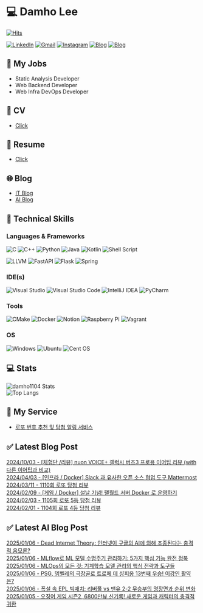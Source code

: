 
# 💻 Damho Lee

[![Hits](https://hits.seeyoufarm.com/api/count/incr/badge.svg?url=https%3A%2F%2Fgithub.com%2Fdamho1104&count_bg=%233D9CC8&title_bg=%23555555&icon=&icon_color=%23E7E7E7&title=hits&edge_flat=false)](https://hits.seeyoufarm.com)  

[![LinkedIn](https://img.shields.io/badge/Linkedin-%230077B5.svg?style=flat&logo=linkedin&logoColor=white)](https://www.linkedin.com/in/damho1104/)
[![Gmail](https://img.shields.io/badge/Gmail-D14836?style=flat&logo=gmail&logoColor=white)](mailto:damho1104@gmail.com)
[![Instagram](https://img.shields.io/badge/Instargram-%23E4405F.svg?style=flat&logo=Instagram&logoColor=white)](https://www.instagram.com/damho1104/)
[![Blog](https://img.shields.io/badge/Blog-%23000000.svg?style=flat&logo=Tistory&logoColor=white)](https://dmomo.co.kr/)
[![Blog](https://img.shields.io/badge/Blog-%23000000.svg?style=flat&logo=WordPress&logoColor=white)](https://blog.ai.dmomo.co.kr/)

## 📃 My Jobs
- Static Analysis Developer
- Web Backend Developer
- Web Infra DevOps Developer

## 📰 CV
- [Click](https://resume.dmomo.net/damho.lee/resume)  

## 📘 Resume
- [Click](https://damho1104.notion.site/8af3191b9815406d95708d9a0cea5a9e)  

## 🌐 Blog
- [IT Blog](https://dmomo.co.kr/)
- [AI Blog](https://blog.ai.dmomo.co.kr/)

## 💪 Technical Skills
### Languages & Frameworks
![C](https://img.shields.io/badge/c-%2300599C.svg?style=flat&logo=c&logoColor=white)
![C++](https://img.shields.io/badge/c++-%2300599C.svg?style=flat&logo=c%2B%2B&logoColor=white)
![Python](https://img.shields.io/badge/Python-3776AB.svg?&style=flat&logo=Python&logoColor=white)
![Java](https://img.shields.io/badge/java-%23ED8B00.svg?style=flat&logo=openjdk&logoColor=white)
![Kotlin](https://img.shields.io/badge/Kotlin-%237F52FF.svg?style=flat&logo=Kotlin&logoColor=white)
![Shell Script](https://img.shields.io/badge/Shell_script-%23121011.svg?style=flat&logo=gnu-bash&logoColor=white)  
  
![LLVM](https://img.shields.io/badge/LLVM/Clang-000B1D.svg?&style=flat&logo=LLVM&logoColor=white)
![FastAPI](https://img.shields.io/badge/FastAPI-005571?style=flat&logo=fastapi)
![Flask](https://img.shields.io/badge/Flask-%23000.svg?style=flat&logo=flask&logoColor=white)
![Spring](https://img.shields.io/badge/Springboot-%236DB33F.svg?style=flat&logo=spring&logoColor=white)
  
  
### IDE(s)
![Visual Studio](https://img.shields.io/badge/Visual%20Studio-5C2D91.svg?style=flat&logo=visual-studio&logoColor=white) 
![Visual Studio Code](https://img.shields.io/badge/Visual%20Studio%20Code-0078d7.svg?style=flat&logo=visual-studio-code&logoColor=white)
![IntelliJ IDEA](https://img.shields.io/badge/IntelliJIDEA-000000.svg?style=flat&logo=intellij-idea&logoColor=white) 
![PyCharm](https://img.shields.io/badge/PyCharm-143?style=flat&logo=pycharm&logoColor=black&color=black&labelColor=green) 


### Tools
![CMake](https://img.shields.io/badge/CMake-%23008FBA.svg?style=flat&logo=cmake&logoColor=white)
![Docker](https://img.shields.io/badge/docker-%230db7ed.svg?style=flat&logo=docker&logoColor=white)
![Notion](https://img.shields.io/badge/Notion-%23000000.svg?style=flat&logo=notion&logoColor=white)
![Raspberry Pi](https://img.shields.io/badge/-RaspberryPi-C51A4A?style=flat&logo=Raspberry-Pi)
![Vagrant](https://img.shields.io/badge/Vagrant-%231563FF.svg?style=flat&logo=vagrant&logoColor=white)


### OS
![Windows](https://img.shields.io/badge/Windows-0078D6?style=flat&logo=windows&logoColor=white)
![Ubuntu](https://img.shields.io/badge/Ubuntu-E95420?style=flat&logo=ubuntu&logoColor=white)
![Cent OS](https://img.shields.io/badge/Cent%20OS-002260?style=flat&logo=centos&logoColor=F0F0F0)


## :computer: Stats
![damho1104 Stats](https://github-readme-stats.vercel.app/api?username=damho1104&hide=issues&show_icons=true&theme=dark)  
![Top Langs](https://github-readme-stats.vercel.app/api/top-langs/?username=damho1104&layout=compact&theme=dark)


## 📣 My Service
- [로또 번호 추천 및 당첨 알림 서비스](https://lotto.dmomo.co.kr/)  


## ✅ Latest Blog Post

[2024/10/03 - [체험단 /리뷰] nuon VOICE+ 갤럭시 버즈3 프로용 이어팁 리뷰 (with 다른 이어팁과 비교)](https://dmomo.co.kr/52) <br/>
[2024/04/03 - [인프라 / Docker] Slack 과 유사한 오픈 소스 협업 도구 Mattermost](https://dmomo.co.kr/51) <br/>
[2024/03/11 - 1110회 로또 당첨 리뷰](https://dmomo.co.kr/50) <br/>
[2024/02/09 - [게임 / Docker] 설날 기념! 팰월드 서버 Docker 로 운영하기](https://dmomo.co.kr/49) <br/>
[2024/02/03 - 1105회 로또 5등 당첨 리뷰](https://dmomo.co.kr/48) <br/>
[2024/02/01 - 1104회 로또 4등 당첨 리뷰](https://dmomo.co.kr/47) <br/>

## ✅ Latest AI Blog Post
[2025/01/06 - Dead Internet Theory: 인터넷이 구글의 AI에 의해 조종된다는 충격적 음모론?](https://blog.ai.dmomo.co.kr/2025/01/06/dead-internet-theory-%ec%9d%b8%ed%84%b0%eb%84%b7%ec%9d%b4-%ea%b5%ac%ea%b8%80%ec%9d%98-ai%ec%97%90-%ec%9d%98%ed%95%b4-%ec%a1%b0%ec%a2%85%eb%90%9c%eb%8b%a4%eb%8a%94-%ec%b6%a9%ea%b2%a9%ec%a0%81/) <br/>
[2025/01/06 - MLflow로 ML 모델 수명주기 관리하기: 5가지 핵심 기능 완전 정복](https://blog.ai.dmomo.co.kr/2025/01/06/mlflow%eb%a1%9c-ml-%eb%aa%a8%eb%8d%b8-%ec%88%98%eb%aa%85%ec%a3%bc%ea%b8%b0-%ea%b4%80%eb%a6%ac%ed%95%98%ea%b8%b0-5%ea%b0%80%ec%a7%80-%ed%95%b5%ec%8b%ac-%ea%b8%b0%eb%8a%a5-%ec%99%84%ec%a0%84-%ec%a0%95/) <br/>
[2025/01/06 - MLOps의 모든 것: 기계학습 모델 관리의 핵심 전략과 도구들](https://blog.ai.dmomo.co.kr/2025/01/06/mlops%ec%9d%98-%eb%aa%a8%eb%93%a0-%ea%b2%83-%ea%b8%b0%ea%b3%84%ed%95%99%ec%8a%b5-%eb%aa%a8%eb%8d%b8-%ea%b4%80%eb%a6%ac%ec%9d%98-%ed%95%b5%ec%8b%ac-%ec%a0%84%eb%9e%b5%ea%b3%bc-%eb%8f%84%ea%b5%ac/) <br/>
[2025/01/06 - PSG, 뎀벨레의 극장골로 트로페 데 샹피옹 13번째 우승! 이강인 활약은?](https://blog.ai.dmomo.co.kr/2025/01/06/psg-%eb%8e%80%eb%b2%a8%eb%a0%88%ec%9d%98-%ea%b7%b9%ec%9e%a5%ea%b3%a8%eb%a1%9c-%ed%8a%b8%eb%a1%9c%ed%8e%98-%eb%8d%b0-%ec%83%b9%ed%94%bc%ec%98%b9-13%eb%b2%88%ec%a7%b8-%ec%9a%b0%ec%8a%b9-%ec%9d%b4/) <br/>
[2025/01/06 - 폭설 속 EPL 빅매치: 리버풀 vs 맨유 2-2 무승부의 명장면과 순위 변화](https://blog.ai.dmomo.co.kr/2025/01/06/%ed%8f%ad%ec%84%a4-%ec%86%8d-epl-%eb%b9%85%eb%a7%a4%ec%b9%98-%eb%a6%ac%eb%b2%84%ed%92%80-vs-%eb%a7%a8%ec%9c%a0-2-2-%eb%ac%b4%ec%8a%b9%eb%b6%80%ec%9d%98-%eb%aa%85%ec%9e%a5%eb%a9%b4%ea%b3%bc-%ec%88%9c/) <br/>
[2025/01/05 - 오징어 게임 시즌2, 6800만뷰 신기록! 새로운 게임과 캐릭터의 충격적 귀환](https://blog.ai.dmomo.co.kr/2025/01/05/%ec%98%a4%ec%a7%95%ec%96%b4-%ea%b2%8c%ec%9e%84-%ec%8b%9c%ec%a6%8c2-6800%eb%a7%8c%eb%b7%b0-%ec%8b%a0%ea%b8%b0%eb%a1%9d-%e6%96%b0%ea%b2%8c%ec%9e%84%ea%b3%bc-%ec%ba%90%eb%a6%ad%ed%84%b0%ec%9d%98/) <br/>
